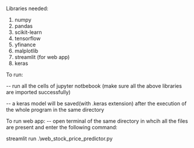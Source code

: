 
Libraries needed:
1. numpy
2. pandas
3. scikit-learn
4. tensorflow
5. yfinance
6. malplotlib
7. streamlit (for web app)
8. keras

To run: 

-- run all the cells of jupyter notbebook (make sure all the above libraries are imported successfully)

-- a keras model will be saved(with .keras extension) after the execution of the whole program in the same directory





To run web app:
-- open terminal of the same directory in whcih all the files are present and enter the following command:

streamlit run .\web_stock_price_predictor.py


